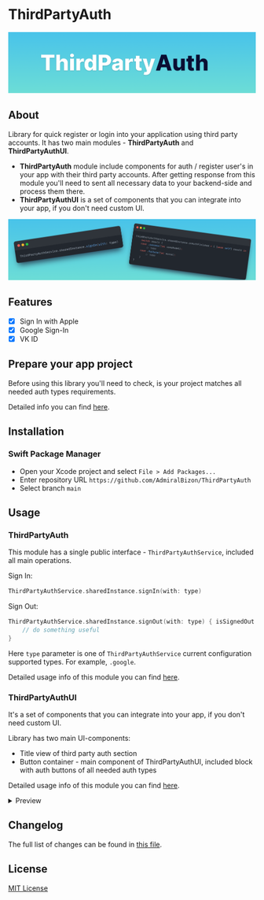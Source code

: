 # ThirdPartyAuth


![ThirdPartyAuthLogo](TechDocs/thirdPartyAuthLogo.png)

## About

Library for quick register or login into your application using third party accounts. It has two main modules - **ThirdPartyAuth** and **ThirdPartyAuthUI**.
- **ThirdPartyAuth** module include components for auth / register user's in your app with their third party accounts. After getting response from this module you'll need to sent all necessary data to your backend-side and process them there.
- **ThirdPartyAuthUI** is a set of components that you can integrate into your app, if you don't need custom UI. 

![ThirdPartyAuthPreview](TechDocs/thirdPartyAuthPreview.png)

## Features

- [x] Sign In with Apple
- [x] Google Sign-In
- [x] VK ID

## Prepare your app project

Before using this library you'll need to check, is your project matches all needed auth types requirements.

Detailed info you can find [here](TechDocs/PrepareProject.md).

## Installation

### Swift Package Manager

- Open your Xcode project and select `File > Add Packages...`
- Enter repository URL `https://github.com/AdmiralBizon/ThirdPartyAuth`
- Select branch `main`

## Usage

### ThirdPartyAuth

This module has a single public interface - `ThirdPartyAuthService`, included all main operations.

Sign In:

```swift
ThirdPartyAuthService.sharedInstance.signIn(with: type)
```

Sign Out:

```swift
ThirdPartyAuthService.sharedInstance.signOut(with: type) { isSignedOut in
    // do something useful
}
```

Here `type` parameter is one of `ThirdPartyAuthService` current configuration supported types. For example, `.google`. 

Detailed usage info of this module you can find [here](TechDocs/Modules/ThirdPartyAuth.md).

### ThirdPartyAuthUI

It's a set of components that you can integrate into your app, if you don't need custom UI. 

Library has two main UI-components:

- Title view of third party auth section
- Button container - main component of ThirdPartyAuthUI, included block with auth buttons of all needed auth types

Detailed usage info of this module you can find [here](TechDocs/Modules/ThirdPartyAuthUI.md).

<details>
    <summary>Preview</summary>
    <p align="center">
         <img src="TechDocs/Modules/lightModeAppearance.png" width="250" height="540">&nbsp;&nbsp;&nbsp;&nbsp;<img src="TechDocs/Modules/darkModeAppearance.png" width="250" height="540">
    </p>
</details>

## Changelog

The full list of changes can be found in [this file](./CHANGELOG.md).

## License

[MIT License](./LICENSE)
